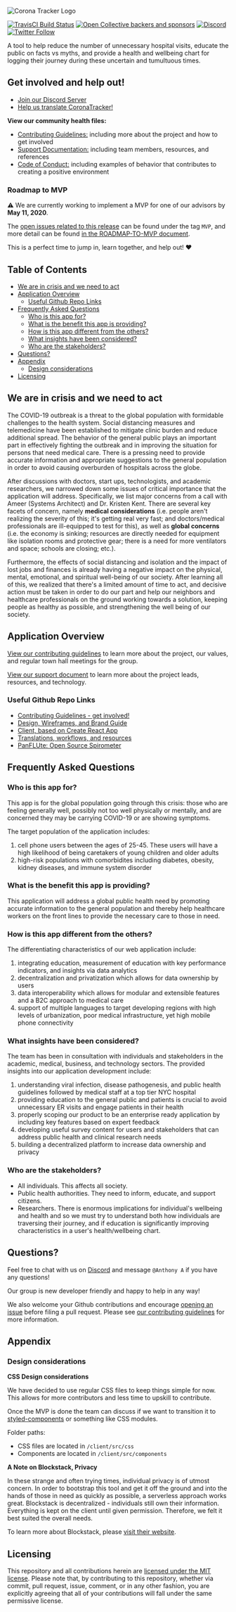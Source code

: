 ![Corona Tracker Logo](https://dg1fd6ea8poyj.cloudfront.net/images/Logo_CORONATRACKER_Text_Logo.png)

[![TravisCI Build Status](http://img.shields.io/travis/COVID-19-electronic-health-system/Corona-tracker/master.svg?color=4760ff&style=for-the-badge)](https://travis-ci.org/COVID-19-electronic-health-system/Corona-tracker) [![Open Collective backers and sponsors](https://img.shields.io/opencollective/all/coronatracker?color=4760ff&style=for-the-badge)](https://opencollective.com/coronatracker) [![Discord](https://img.shields.io/discord/687791378075484161?color=4760ff&label=Discord&style=for-the-badge)](https://discord.gg/pPERUuv) [![Twitter Follow](https://img.shields.io/twitter/follow/CoronaTrackApp?color=4760ff&label=Follow%20%40CoronaTrackApp&style=for-the-badge)](https://twitter.com/intent/follow?screen_name=CoronaTrackApp)

A tool to help reduce the number of unnecessary hospital visits, educate the public on facts vs myths, and provide a health and wellbeing chart for logging their journey during these uncertain and tumultuous times.

## Get involved and help out!

- [Join our Discord Server](https://discord.gg/pPERUuv)
- [Help us translate CoronaTracker!](./Translations)

__View our community health files:__

- [Contributing Guidelines:](https://github.com/COVID-19-electronic-health-system/.github/blob/master/CONTRIBUTING.md) including more about the project and how to get involved
- [Support Documentation:](https://github.com/COVID-19-electronic-health-system/.github/blob/master/SUPPORT.md) including team members, resources, and references
- [Code of Conduct:](https://github.com/COVID-19-electronic-health-system/.github/blob/master/CODE_OF_CONDUCT.md) including examples of behavior that contributes to creating a positive environment

### Roadmap to MVP

⚠️ We are currently working to implement a MVP for one of our advisors by **May 11, 2020**.

The [open issues related to this release](https://github.com/COVID-19-electronic-health-system/Corona-tracker/issues?q=is%3Aissue+is%3Aopen+label%3AMVP) can be found under the tag `MVP`, and more detail can be found [in the ROADMAP-TO-MVP document](https://github.com/COVID-19-electronic-health-system/Corona-tracker/blob/master/ROADMAP-TO-MVP.md).

This is a perfect time to jump in, learn together, and help out! ❤️

## Table of Contents

<!-- TOC -->

- [We are in crisis and we need to act](#we-are-in-crisis-and-we-need-to-act)
- [Application Overview](#application-overview)
  - [Useful Github Repo Links](#useful-github-repo-links)
- [Frequently Asked Questions](#frequently-asked-questions)
  - [Who is this app for?](#who-is-this-app-for)
  - [What is the benefit this app is providing?](#what-is-the-benefit-this-app-is-providing)
  - [How is this app different from the others?](#how-is-this-app-different-from-the-others)
  - [What insights have been considered?](#what-insights-have-been-considered)
  - [Who are the stakeholders?](#who-are-the-stakeholders)
- [Questions?](#questions)
- [Appendix](#appendix)
  - [Design considerations](#design-considerations)
- [Licensing](#licensing)

<!-- /TOC -->

## We are in crisis and we need to act

The COVID-19 outbreak is a threat to the global population with formidable challenges to the health system. Social distancing measures and telemedicine have been established to mitigate clinic burden and reduce additional spread. The behavior of the general public plays an important part in effectively fighting the outbreak and in improving the situation for persons that need medical care. There is a pressing need to provide accurate information and appropriate suggestions to the general population in order to avoid causing overburden of hospitals across the globe.

After discussions with doctors, start ups, technologists, and academic researchers, we narrowed down some issues of critical importance that the application will address. Specifically, we list major concerns from a call with Ameer (Systems Architect) and Dr. Kristen Kent. There are several key facets of concern, namely __medical considerations__ (i.e. people aren't realizing the severity of this; it's getting real very fast; and doctors/medical professionals are ill-equipped to test for this), as well as __global concerns__ (i.e. the economy is sinking; resources are directly needed for equipment like isolation rooms and protective gear; there is a need for more ventilators and space; schools are closing; etc.).

Furthermore, the effects of social distancing and isolation and the impact of lost jobs and finances is already having a negative impact on the physical, mental, emotional, and spiritual well-being of our society. After learning all of this, we realized that there's a limited amount of time to act, and decisive action must be taken in order to do our part and help our neighbors and healthcare professionals on the ground working towards a solution, keeping people as healthy as possible, and strengthening the well being of our society.

## Application Overview

[View our contributing guidelines](https://github.com/COVID-19-electronic-health-system/.github/blob/master/CONTRIBUTING.md) to learn more about the project, our values, and regular town hall meetings for the group.

[View our support document](https://github.com/COVID-19-electronic-health-system/.github/blob/master/SUPPORT.md) to learn more about the project leads, resources, and technology.

### Useful Github Repo Links

- [Contributing Guidelines - get involved!](https://github.com/COVID-19-electronic-health-system/.github/blob/master/CONTRIBUTING.md)
- [Design, Wireframes, and Brand Guide](./design)
- [Client, based on Create React App](./client)
- [Translations, workflows, and resources](./Translations)
- [PanFLUte: Open Source Spirometer](https://github.com/COVID-19-electronic-health-system/PanFLUte)

## Frequently Asked Questions

### Who is this app for?

This app is for the global population going through this crisis: those who are feeling generally well, possibly not too well physically or mentally, and are concerned they may be carrying COVID-19 or are showing symptoms.

The target population of the application includes:
1. cell phone users between the ages of 25-45. These users will have a high likelihood of being caretakers of young children and older adults
2. high-risk populations with comorbidites including diabetes, obesity, kidney diseases, and immune system disorder

### What is the benefit this app is providing?

This application will address a global public health need by promoting accurate information to the general population and thereby help healthcare workers on the front lines to provide the necessary care to those in need.

### How is this app different from the others?

The differentiating characteristics of our web application include:
1. integrating education, measurement of education with key performance indicators, and insights via data analytics
2. decentralization and privatization which allows for data ownership by users
3. data interoperability which allows for modular and extensible features and a B2C approach to medical care
4. support of multiple languages to target developing regions with high levels of urbanization, poor medical infrastructure, yet high mobile phone connectivity

### What insights have been considered?

The team has been in consultation with individuals and stakeholders in the academic, medical, business, and technology sectors. The provided insights into our application development include:
1. understanding viral infection, disease pathogenesis, and public health guidelines followed by medical staff at a top tier NYC hospital
2. providing education to the general public and patients is crucial to avoid unnecessary ER visits and engage patients in their health
3. properly scoping our product to be an enterprise ready application by including key features based on expert feedback
4. developing useful survey content for users and stakeholders that can address public health and clinical research needs
5. building a decentralized platform to increase data ownership and privacy

### Who are the stakeholders?

- All individuals. This affects all society.
- Public health authorities. They need to inform, educate, and support citizens.
- Researchers. There is enormous implications for individual's wellbeing and health and so we must try to understand both how individuals are traversing their journey, and if education is significantly improving characteristics in a user's health/wellbeing chart.

## Questions?

Feel free to chat with us on [Discord](https://discord.gg/pPERUuv) and message `@Anthony A` if you have any questions!

Our group is new developer friendly and happy to help in any way!

We also welcome your Github contributions and encourage [opening an issue](https://github.com/COVID-19-electronic-health-system/Corona-tracker/issues) before filing a pull request. Please see [our contributing guidelines](https://github.com/COVID-19-electronic-health-system/.github/blob/master/CONTRIBUTING.md) for more information.

## Appendix

### Design considerations

__CSS Design considerations__

We have decided to use regular CSS files to keep things simple for now. This allows for more contributors and less time to upskill to contribute.

Once the MVP is done the team can discuss if we want to transition it to [styled-components](https://styled-components.com) or something like CSS modules.

Folder paths:
- CSS files are located in `/client/src/css`
- Components are located in `/client/src/components`

__A Note on Blockstack, Privacy__

In these strange and often trying times, individual privacy is of utmost concern. In order to bootstrap this tool and get it off the ground and into the hands of those in need as quickly as possible, a serverless approach works great. Blockstack is decentralized - individuals still own their information. Everything is kept on the client until given permission. Therefore, we felt it best suited the overall needs.

To learn more about Blockstack, please [visit their website](https://blockstack.org/).

## Licensing

This repository and all contributions herein are [licensed under the MIT license](./LICENSE). Please note that, by contributing to this repository, whether via commit, pull request, issue, comment, or in any other fashion, you are explicitly agreeing that all of your contributions will fall under the same permissive license.
